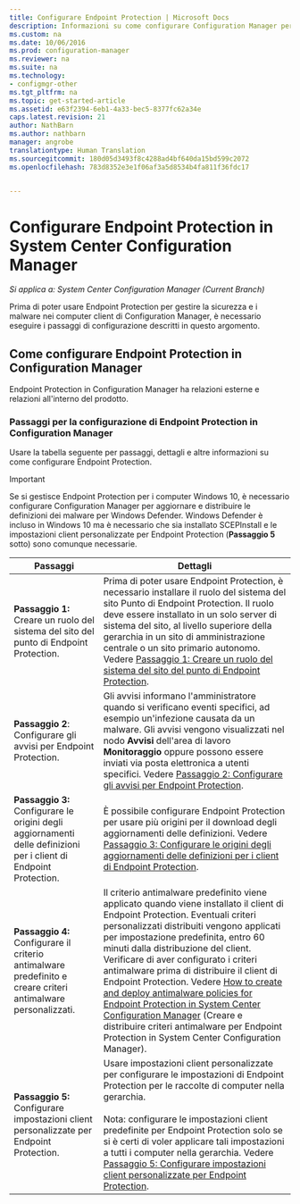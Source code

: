 ```yaml
---
title: Configurare Endpoint Protection | Microsoft Docs
description: Informazioni su come configurare Configuration Manager per aggiornare e distribuire le definizioni dei malware per Windows Defender.
ms.custom: na
ms.date: 10/06/2016
ms.prod: configuration-manager
ms.reviewer: na
ms.suite: na
ms.technology:
- configmgr-other
ms.tgt_pltfrm: na
ms.topic: get-started-article
ms.assetid: e63f2394-6eb1-4a33-bec5-8377fc62a34e
caps.latest.revision: 21
author: NathBarn
ms.author: nathbarn
manager: angrobe
translationtype: Human Translation
ms.sourcegitcommit: 180d05d3493f8c4288ad4bf640da15bd599c2072
ms.openlocfilehash: 783d8352e3e1f06af3a5d8534b4fa811f36fdc17


---
```


# <a name="configure-endpoint-protection-in-system-center-configuration-manager"></a>Configurare Endpoint Protection in System Center Configuration Manager

*Si applica a: System Center Configuration Manager (Current Branch)*

Prima di poter usare Endpoint Protection per gestire la sicurezza e i malware nei computer client di Configuration Manager, è necessario eseguire i passaggi di configurazione descritti in questo argomento.  

## <a name="how-to-configure-endpoint-protection-in-configuration-manager"></a>Come configurare Endpoint Protection in Configuration Manager  
 Endpoint Protection in Configuration Manager ha relazioni esterne e relazioni all'interno del prodotto.  

### <a name="steps-to-configure-endpoint-protection-in-configuration-manager"></a>Passaggi per la configurazione di Endpoint Protection in Configuration Manager  
 Usare la tabella seguente per passaggi, dettagli e altre informazioni su come configurare Endpoint Protection.  

> [!IMPORTANT]  
>  Se si gestisce Endpoint Protection per i computer Windows 10, è necessario configurare Configuration Manager per aggiornare e distribuire le definizioni dei malware per Windows Defender. Windows Defender è incluso in Windows 10 ma è necessario che sia installato SCEPInstall e le impostazioni client personalizzate per Endpoint Protection (**Passaggio 5** sotto) sono comunque necessarie.  

|Passaggi|Dettagli|  
|-----------|-------------|  
|**Passaggio 1:** Creare un ruolo del sistema del sito del punto di Endpoint Protection.|Prima di poter usare Endpoint Protection, è necessario installare il ruolo del sistema del sito Punto di Endpoint Protection. Il ruolo deve essere installato in un solo server di sistema del sito, al livello superiore della gerarchia in un sito di amministrazione centrale o un sito primario autonomo. Vedere [Passaggio 1: Creare un ruolo del sistema del sito del punto di Endpoint Protection](../../protect/deploy-use/configure-endpoint-protection.md).|  
|**Passaggio 2**: Configurare gli avvisi per Endpoint Protection.|Gli avvisi informano l'amministratore quando si verificano eventi specifici, ad esempio un'infezione causata da un malware. Gli avvisi vengono visualizzati nel nodo **Avvisi** dell'area di lavoro **Monitoraggio** oppure possono essere inviati via posta elettronica a utenti specifici. Vedere [Passaggio 2: Configurare gli avvisi per Endpoint Protection](../../protect/deploy-use/configure-endpoint-protection.md).|  
|**Passaggio 3:** Configurare le origini degli aggiornamenti delle definizioni per i client di Endpoint Protection.|È possibile configurare Endpoint Protection per usare più origini per il download degli aggiornamenti delle definizioni. Vedere [Passaggio 3: Configurare le origini degli aggiornamenti delle definizioni per i client di Endpoint Protection](../../protect/deploy-use/configure-endpoint-protection.md).|  
|**Passaggio 4:** Configurare il criterio antimalware predefinito e creare criteri antimalware personalizzati.|Il criterio antimalware predefinito viene applicato quando viene installato il client di Endpoint Protection. Eventuali criteri personalizzati distribuiti vengono applicati per impostazione predefinita, entro 60 minuti dalla distribuzione del client. Verificare di aver configurato i criteri antimalware prima di distribuire il client di Endpoint Protection. Vedere [How to create and deploy antimalware policies for Endpoint Protection in System Center Configuration Manager](../../protect/deploy-use/endpoint-antimalware-policies.md) (Creare e distribuire criteri antimalware per Endpoint Protection in System Center Configuration Manager).|  
|**Passaggio 5:** Configurare impostazioni client personalizzate per Endpoint Protection.|Usare impostazioni client personalizzate per configurare le impostazioni di Endpoint Protection per le raccolte di computer nella gerarchia.<br /><br /> Nota: configurare le impostazioni client predefinite per Endpoint Protection solo se si è certi di voler applicare tali impostazioni a tutti i computer nella gerarchia. Vedere [Passaggio 5: Configurare impostazioni client personalizzate per Endpoint Protection](../../protect/deploy-use/configure-endpoint-protection.md).|  



<!--HONumber=Dec16_HO3-->


